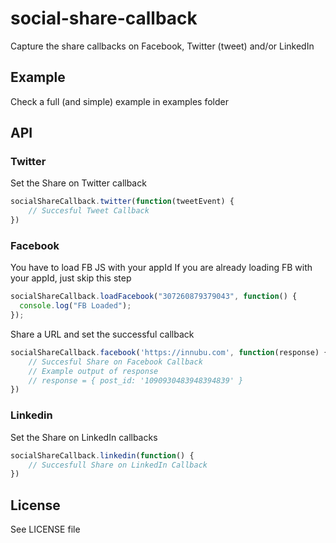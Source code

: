 social-share-callback
===================

Capture the share callbacks on Facebook, Twitter (tweet) and/or LinkedIn

## Example
Check a full (and simple) example in examples folder

## API
### Twitter
Set the Share on Twitter callback
```javascript
socialShareCallback.twitter(function(tweetEvent) {
	// Succesful Tweet Callback
})
```

### Facebook
You have to load FB JS with your appId
If you are already loading FB with your appId, just skip this step
```javascript
socialShareCallback.loadFacebook("307260879379043", function() {
  console.log("FB Loaded");
});
```
Share a URL and set the successful callback
```javascript
socialShareCallback.facebook('https://innubu.com', function(response) {
	// Succesful Share on Facebook Callback
	// Example output of response
	// response = { post_id: '1090930483948394839' }
})
```

### Linkedin
Set the Share on LinkedIn callbacks
```javascript
socialShareCallback.linkedin(function() {
	// Succesfull Share on LinkedIn Callback
})
```

## License
See LICENSE file